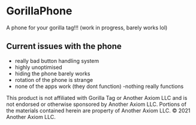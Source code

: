 # GorillaPhone
A phone for your gorilla tag!!! (work in progress, barely works lol)

## Current issues with the phone
- really bad button handling system
- highly unoptimised
- hiding the phone barely works
- rotation of the phone is strange
- none of the apps work (they dont function)
-nothing really functions

This product is not affiliated with Gorilla Tag or Another Axiom LLC and is not endorsed or otherwise sponsored by Another Axiom LLC. Portions of the materials contained herein are property of Another Axiom LLC. © 2021 Another Axiom LLC.
